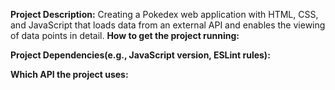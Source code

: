 **Project Description:**
Creating a Pokedex web application with HTML, CSS, and JavaScript that loads data from an external API and enables the viewing of data points in detail.
**How to get the project running:**

**Project Dependencies(e.g., JavaScript version, ESLint rules):**

**Which API the project uses:**

